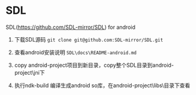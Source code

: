 # SDL

SDL(https://github.com/SDL-mirror/SDL) for android

1. 下载SDL源码 `git clone git@github.com:SDL-mirror/SDL.git`

2. 查看android安装说明 `SDL\docs\README-android.md`

3. copy android-project项目到新目录，copy整个SDL目录到android-project\jni下

4. 执行ndk-build 编译生成android so库，在android-project\libs\目录下查看
